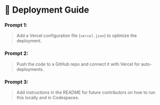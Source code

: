 # 🚀 Deployment Guide

### Prompt 1:
> Add a Vercel configuration file (`vercel.json`) to optimize the deployment.

### Prompt 2:
> Push the code to a GitHub repo and connect it with Vercel for auto-deployments.

### Prompt 3:
> Add instructions in the README for future contributors on how to run this locally and in Codespaces.